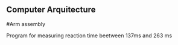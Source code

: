 ## Computer Arquitecture

#Arm assembly

Program for measuring reaction time beetween 137ms and 263 ms
